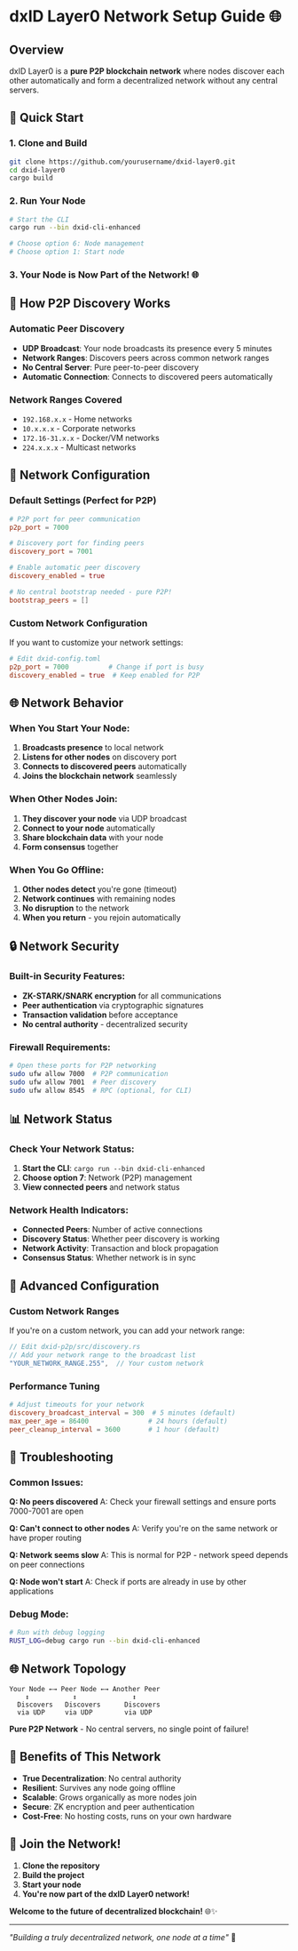 # dxID Layer0 Network Setup Guide 🌐

## Overview

dxID Layer0 is a **pure P2P blockchain network** where nodes discover each other automatically and form a decentralized network without any central servers.

## 🚀 Quick Start

### 1. Clone and Build
```bash
git clone https://github.com/yourusername/dxid-layer0.git
cd dxid-layer0
cargo build
```

### 2. Run Your Node
```bash
# Start the CLI
cargo run --bin dxid-cli-enhanced

# Choose option 6: Node management
# Choose option 1: Start node
```

### 3. Your Node is Now Part of the Network! 🌐

## 🌟 How P2P Discovery Works

### Automatic Peer Discovery
- **UDP Broadcast**: Your node broadcasts its presence every 5 minutes
- **Network Ranges**: Discovers peers across common network ranges
- **No Central Server**: Pure peer-to-peer discovery
- **Automatic Connection**: Connects to discovered peers automatically

### Network Ranges Covered
- `192.168.x.x` - Home networks
- `10.x.x.x` - Corporate networks  
- `172.16-31.x.x` - Docker/VM networks
- `224.x.x.x` - Multicast networks

## 🔧 Network Configuration

### Default Settings (Perfect for P2P)
```toml
# P2P port for peer communication
p2p_port = 7000

# Discovery port for finding peers
discovery_port = 7001

# Enable automatic peer discovery
discovery_enabled = true

# No central bootstrap needed - pure P2P!
bootstrap_peers = []
```

### Custom Network Configuration
If you want to customize your network settings:

```toml
# Edit dxid-config.toml
p2p_port = 7000          # Change if port is busy
discovery_enabled = true  # Keep enabled for P2P
```

## 🌐 Network Behavior

### When You Start Your Node:
1. **Broadcasts presence** to local network
2. **Listens for other nodes** on discovery port
3. **Connects to discovered peers** automatically
4. **Joins the blockchain network** seamlessly

### When Other Nodes Join:
1. **They discover your node** via UDP broadcast
2. **Connect to your node** automatically
3. **Share blockchain data** with your node
4. **Form consensus** together

### When You Go Offline:
1. **Other nodes detect** you're gone (timeout)
2. **Network continues** with remaining nodes
3. **No disruption** to the network
4. **When you return** - you rejoin automatically

## 🔒 Network Security

### Built-in Security Features:
- **ZK-STARK/SNARK encryption** for all communications
- **Peer authentication** via cryptographic signatures
- **Transaction validation** before acceptance
- **No central authority** - decentralized security

### Firewall Requirements:
```bash
# Open these ports for P2P networking
sudo ufw allow 7000  # P2P communication
sudo ufw allow 7001  # Peer discovery
sudo ufw allow 8545  # RPC (optional, for CLI)
```

## 📊 Network Status

### Check Your Network Status:
1. **Start the CLI**: `cargo run --bin dxid-cli-enhanced`
2. **Choose option 7**: Network (P2P) management
3. **View connected peers** and network status

### Network Health Indicators:
- **Connected Peers**: Number of active connections
- **Discovery Status**: Whether peer discovery is working
- **Network Activity**: Transaction and block propagation
- **Consensus Status**: Whether network is in sync

## 🌟 Advanced Configuration

### Custom Network Ranges
If you're on a custom network, you can add your network range:

```rust
// Edit dxid-p2p/src/discovery.rs
// Add your network range to the broadcast list
"YOUR_NETWORK_RANGE.255",  // Your custom network
```

### Performance Tuning
```toml
# Adjust timeouts for your network
discovery_broadcast_interval = 300  # 5 minutes (default)
max_peer_age = 86400               # 24 hours (default)
peer_cleanup_interval = 3600       # 1 hour (default)
```

## 🚨 Troubleshooting

### Common Issues:

**Q: No peers discovered**
A: Check your firewall settings and ensure ports 7000-7001 are open

**Q: Can't connect to other nodes**
A: Verify you're on the same network or have proper routing

**Q: Network seems slow**
A: This is normal for P2P - network speed depends on peer connections

**Q: Node won't start**
A: Check if ports are already in use by other applications

### Debug Mode:
```bash
# Run with debug logging
RUST_LOG=debug cargo run --bin dxid-cli-enhanced
```

## 🌐 Network Topology

```
Your Node ←→ Peer Node ←→ Another Peer
    ↕           ↕              ↕
  Discovers   Discovers      Discovers
  via UDP     via UDP        via UDP
```

**Pure P2P Network** - No central servers, no single point of failure!

## 🎯 Benefits of This Network

- **True Decentralization**: No central authority
- **Resilient**: Survives any node going offline
- **Scalable**: Grows organically as more nodes join
- **Secure**: ZK encryption and peer authentication
- **Cost-Free**: No hosting costs, runs on your own hardware

## 🚀 Join the Network!

1. **Clone the repository**
2. **Build the project**
3. **Start your node**
4. **You're now part of the dxID Layer0 network!**

**Welcome to the future of decentralized blockchain!** 🌐✨

---

*"Building a truly decentralized network, one node at a time"* 🚀
